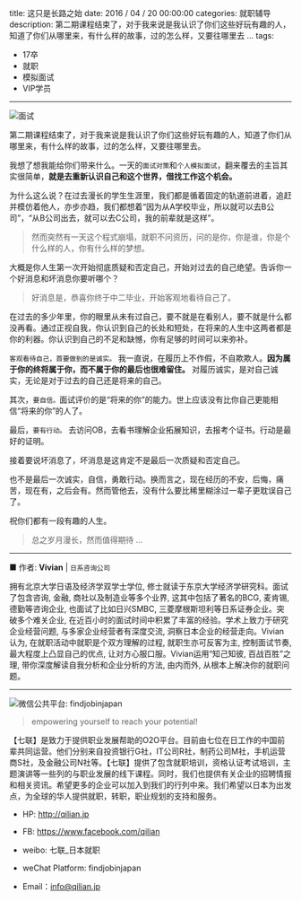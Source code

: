 title: 这只是长路之始
date: 2016 / 04 / 20 00:00:00
categories: 就职辅导
description: 第二期课程结束了，对于我来说是我认识了你们这些好玩有趣的人，知道了你们从哪里来，有什么样的故事，过的怎么样，又要往哪里去 ... 
tags:
- 17卒
- 就职
- 模拟面试
- VIP学员


---

![面试](http://qilian.jp/image/course-japan-2_week_7_1.jpg)

第二期课程结束了，对于我来说是我认识了你们这些好玩有趣的人，知道了你们从哪里来，有什么样的故事，过的怎么样，又要往哪里去。

我想了想我能给你们带来什么。一天的`面试对策`和`个人模拟面试`，翻来覆去的主旨其实很简单，**就是去重新认识自己和这个世界，借找工作这个机会。**

为什么这么说？在过去漫长的学生生涯里，我们都是循着固定的轨道前进着，追赶并模仿着他人，亦步亦趋，我们都想着“因为从A学校毕业，所以就可以去B公司”，“从B公司出去，就可以去C公司，我的前辈就是这样”。

> 然而突然有一天这个程式崩塌，就职不问资历，问的是你，你是谁，你是个什么样的人，你有什么样的梦想。

大概是你人生第一次开始彻底质疑和否定自己，开始对过去的自己绝望。告诉你一个好消息和坏消息你要听哪个？ 

> 好消息是，恭喜你终于中二毕业，开始客观地看待自己了。

在过去的多少年里，你的眼里从未有过自己，要不就是在看别人，要不就是什么都没再看。通过正视自我，你认识到自己的长处和短处，在将来的人生中这两者都是你的利器。你认识到自己的不足和缺憾，你有足够的时间可以来弥补。

`客观看待自己，首要做到的是诚实。` 我一直说，在履历上不作假，不自欺欺人。**因为属于你的终将属于你，而不属于你的最后也很难留住。** 对履历诚实，是对自己诚实，无论是对于过去的自己还是将来的自己。

其次，`要自信。`面试评价的是“将来的你”的能力。世上应该没有比你自己更能相信“将来的你”的人了。

最后，`要有行动。` 去访问OB，去看书理解企业拓展知识，去报考个证书。行动是最好的证明。

接着要说坏消息了，坏消息是这肯定不是最后一次质疑和否定自己。

也不是最后一次诚实，自信，勇敢行动。换而言之，现在经历的不安，后悔，痛苦，现在有，之后会有。然而管他去，没有什么要比稀里糊涂过一辈子更耽误自己了。

祝你们都有一段有趣的人生。

<blockquote class="blockquote-center"> 总之岁月漫长，然而值得期待 ... </blockquote>

---

■ 作者: **Vivian** | `日系咨询公司` 

拥有北京大学日语及经济学双学士学位, 修士就读于东京大学经济学研究科。面试了包含咨询, 金融, 商社以及制造业等多个业界, 这其中包括了著名的BCG, 麦肯锡, 德勤等咨询企业, 也面试了比如日兴SMBC, 三菱摩根斯坦利等日系证券企业。突破多个难关企业, 在近百小时的面试时间中积累了丰富的经验。学术上致力于研究企业经营问题, 与多家企业经营者有深度交流, 洞察日本企业的经营走向。Vivian认为, 在就职活动中就职是个双方理解的过程, 就职生亦可反客为主, 控制面试节奏, 最大程度上凸显自己的优点, 让对方心服口服。Vivian运用“知己知彼, 百战百胜”之理, 带你深度解读自我分析和企业分析的方法, 由内而外, 从根本上解决你的就职问题。 

---

![微信公共平台: findjobinjapan](http://qilian.jp/image/banner_20151230_weixin.jpg)

> empowering yourself to reach your potential!

【七联】是致力于提供职业发展帮助的O2O平台。目前由七位在日工作的中国前辈共同运营。他们分别来自投资银行G社，IT公司R社，制药公司M社，手机运营商S社，及金融公司N社等。【七联】提供了包含就职培训，资格认证考试培训，主题演讲等一些列的与职业发展的线下课程。同时，我们也提供有关企业的招聘情报和相关资讯。希望更多的企业可以加入到我们的行列中来。我们希望以日本为出发点，为全球的华人提供就职，转职，职业规划的支持和服务。

- HP: http://qilian.jp

- FB: https://www.facebook.com/qilian

- weibo: 七联_日本就职﻿﻿

- weChat Platform: findjobinjapan

- Email：info@qilian.jp 